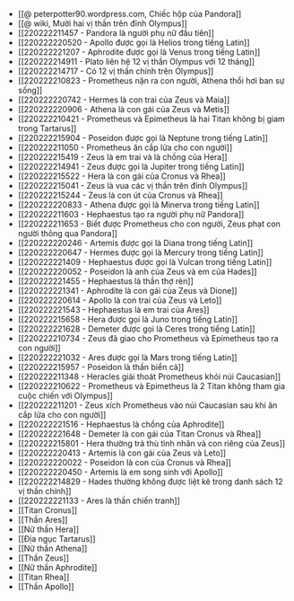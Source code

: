 - [[@ peterpotter90.wordpress.com, Chiếc hộp của Pandora]]
- [[@ wiki, Mười hai vị thần trên đỉnh Olympus]]
- [[220222211457 - Pandora là người phụ nữ đầu tiên]]
- [[220222220520 - Apollo được gọi là Helios trong tiếng Latin]]
- [[220222221207 - Aphrodite được gọi là Venus trong tiếng Latin]]
- [[220222214911 - Plato liên hệ 12 vị thần Olympus với 12 tháng]]
- [[220222214717 - Có 12 vị thần chính trên Olympus]]
- [[220222210823 - Prometheus nặn ra con người, Athena thổi hơi ban sự sống]]
- [[220222220742 - Hermes là con trai của Zeus và Maia]]
- [[220222220906 - Athena là con gái của Zeus và Metis]]
- [[220222210421 - Prometheus và Epimetheus là hai Titan không bị giam trong Tartarus]]
- [[220222215904 - Poseidon được gọi là Neptune trong tiếng Latin]]
- [[220222211050 - Prometheus ăn cắp lửa cho con người]]
- [[220222215419 - Zeus là em trai và là chồng của Hera]]
- [[220222214941 - Zeus được gọi là Jupiter trong tiếng Latin]]
- [[220222215522 - Hera là con gái của Cronus và Rhea]]
- [[220222215041 - Zeus là vua các vị thần trên đỉnh Olympus]]
- [[220222215244 - Zeus là con út của Cronus và Rhea]]
- [[220222220833 - Athena được gọi là Minerva trong tiếng Latin]]
- [[220222211603 - Hephaestus tạo ra người phụ nữ Pandora]]
- [[220222211653 - Biết được Prometheus cho con người, Zeus phạt con người thông qua Pandora]]
- [[220222220246 - Artemis được gọi là Diana trong tiếng Latin]]
- [[220222220647 - Hermes được gọi là Mercury trong tiếng Latin]]
- [[220222221409 - Hephaestus được gọi là Vulcan trong tiếng Latin]]
- [[220222220052 - Poseidon là anh của Zeus và em của Hades]]
- [[220222221455 - Hephaestus là thần thợ rèn]]
- [[220222221341 - Aphrodite là con gái của Zeus và Dione]]
- [[220222220614 - Apollo là con trai của Zeus và Leto]]
- [[220222221543 - Hephaestus là em trai của Ares]]
- [[220222215658 - Hera được gọi là Juno trong tiếng Latin]]
- [[220222221628 - Demeter được gọi là Ceres trong tiếng Latin]]
- [[220222210734 - Zeus đã giao cho Prometheus và Epimetheus tạo ra con người]]
- [[220222221032 - Ares được gọi là Mars trong tiếng Latin]]
- [[220222215957 - Poseidon là thần biển cả]]
- [[220222211348 - Heracles giải thoát Prometheus khỏi núi Caucasian]]
- [[220222210622 - Prometheus và Epimetheus là 2 Titan không tham gia cuộc chiến với Olympus]]
- [[220222211201 - Zeus xích Prometheus vào núi Caucasian sau khi ăn cắp lửa cho con người]]
- [[220222221516 - Hephaestus là chồng của Aphrodite]]
- [[220222221648 - Demeter là con gái của Titan Cronus và Rhea]]
- [[220222215801 - Hera thường trả thù tình nhân và con riêng của Zeus]]
- [[220222220413 - Artemis là con gái của Zeus và Leto]]
- [[220222220022 - Poseidon là con của Cronus và Rhea]]
- [[220222220450 - Artemis là em song sinh với Apollo]]
- [[220222214829 - Hades thường không được liệt kê trong danh sách 12 vị thần chính]]
- [[220222221133 - Ares là thần chiến tranh]]
- [[Titan Cronus]]
- [[Thần Ares]]
- [[Nữ thần Hera]]
- [[Địa ngục Tartarus]]
- [[Nữ thần Athena]]
- [[Thần Zeus]]
- [[Nữ thần Aphrodite]]
- [[Titan Rhea]]
- [[Thần Apollo]]
